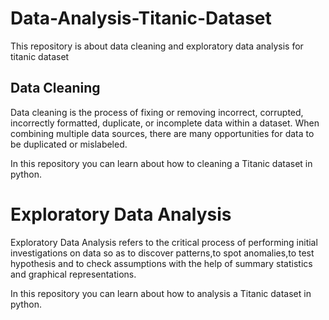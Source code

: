 # Data-Analysis-Titanic-Dataset
This repository is about data cleaning and exploratory data analysis for titanic dataset

## Data Cleaning
Data cleaning is the process of fixing or removing incorrect, corrupted, incorrectly formatted, duplicate, or incomplete data within a dataset. When combining multiple data sources, there are many opportunities for data to be duplicated or mislabeled.

In this repository you can learn about how to cleaning a Titanic dataset in python.

# Exploratory Data Analysis
Exploratory Data Analysis refers to the critical process of performing initial investigations on data so as to discover patterns,to spot anomalies,to test hypothesis and to check assumptions with the help of summary statistics and graphical representations.

In this repository you can learn about how to analysis a Titanic dataset in python.
